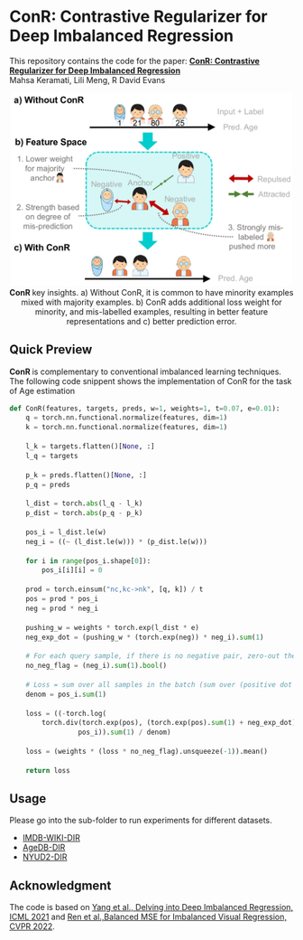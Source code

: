 # ConR: Contrastive Regularizer for Deep Imbalanced Regression

This repository contains the code for the paper: <be>
[__ConR: Contrastive Regularizer for Deep Imbalanced Regression__](http://arxiv.org/abs/2309.06651)<br> 
Mahsa Keramati, Lili Meng, R David Evans <br>

<p align="center">
    <img src="teaser.jpg" width="500"> <br>
<b>ConR </b> key insights. a) Without ConR, it
is common to have minority examples mixed with
majority examples. b) ConR adds additional loss
weight for minority, and mis-labelled examples,
resulting in better feature representations and c)
better prediction error.
</p>

## Quick Preview
<b>ConR </b> is complementary to conventional imbalanced learning techniques. The following code snippent shows the implementation of ConR for the task of Age estimation

```python
def ConR(features, targets, preds, w=1, weights=1, t=0.07, e=0.01):
    q = torch.nn.functional.normalize(features, dim=1)
    k = torch.nn.functional.normalize(features, dim=1)

    l_k = targets.flatten()[None, :]
    l_q = targets

    p_k = preds.flatten()[None, :]
    p_q = preds

    l_dist = torch.abs(l_q - l_k)
    p_dist = torch.abs(p_q - p_k)

    pos_i = l_dist.le(w)
    neg_i = ((~ (l_dist.le(w))) * (p_dist.le(w)))

    for i in range(pos_i.shape[0]):
        pos_i[i][i] = 0

    prod = torch.einsum("nc,kc->nk", [q, k]) / t
    pos = prod * pos_i
    neg = prod * neg_i

    pushing_w = weights * torch.exp(l_dist * e)
    neg_exp_dot = (pushing_w * (torch.exp(neg)) * neg_i).sum(1)

    # For each query sample, if there is no negative pair, zero-out the loss.
    no_neg_flag = (neg_i).sum(1).bool()

    # Loss = sum over all samples in the batch (sum over (positive dot product/(negative dot product+positive dot product)))
    denom = pos_i.sum(1)

    loss = ((-torch.log(
        torch.div(torch.exp(pos), (torch.exp(pos).sum(1) + neg_exp_dot).unsqueeze(-1))) * (
                 pos_i)).sum(1) / denom)

    loss = (weights * (loss * no_neg_flag).unsqueeze(-1)).mean()

    return loss
```

## Usage

Please go into the sub-folder to run experiments for different datasets. 

- [IMDB-WIKI-DIR](./imdb-wiki-dir)
- [AgeDB-DIR](./agedb-dir)
- [NYUD2-DIR](./nyud2-dir)


## Acknowledgment

The code is based on [Yang et al., Delving into Deep Imbalanced Regression, ICML 2021](https://github.com/YyzHarry/imbalanced-regression/tree/main/imdb-wiki-dir) and [Ren et al.,Balanced MSE for Imbalanced Visual Regression, CVPR 2022](https://github.com/jiawei-ren/BalancedMSE). 
